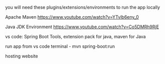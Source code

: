 you will need these plugins/extensions/environments to run the app locally

Apache Maven https://www.youtube.com/watch?v=YTvlb6eny_0

Java JDK Environment https://www.youtube.com/watch?v=Co5DMRh9RjE

vs code: Spring Boot Tools,
extension pack for java,
maven for Java

run app from vs code terminal - mvn spring-boot:run  

hosting website 

